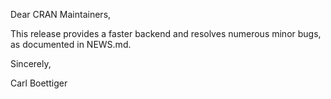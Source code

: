 Dear CRAN Maintainers,

This release provides a faster backend and resolves numerous minor bugs,
as documented in NEWS.md.  

Sincerely,

Carl Boettiger